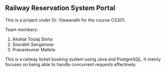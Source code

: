 ## Railway Reservation System Portal

This is a project under Dr. Viswanath for the course CS301.

Team members:
1. Akshat Toolaj Sinha
2. Sourabh Sanganwar
3. Pranavkumar Mallela

This is a railway ticket booking system using Java and PostgreSQL.
It mainly focuses on being able to handle concurrent requests effectively.
